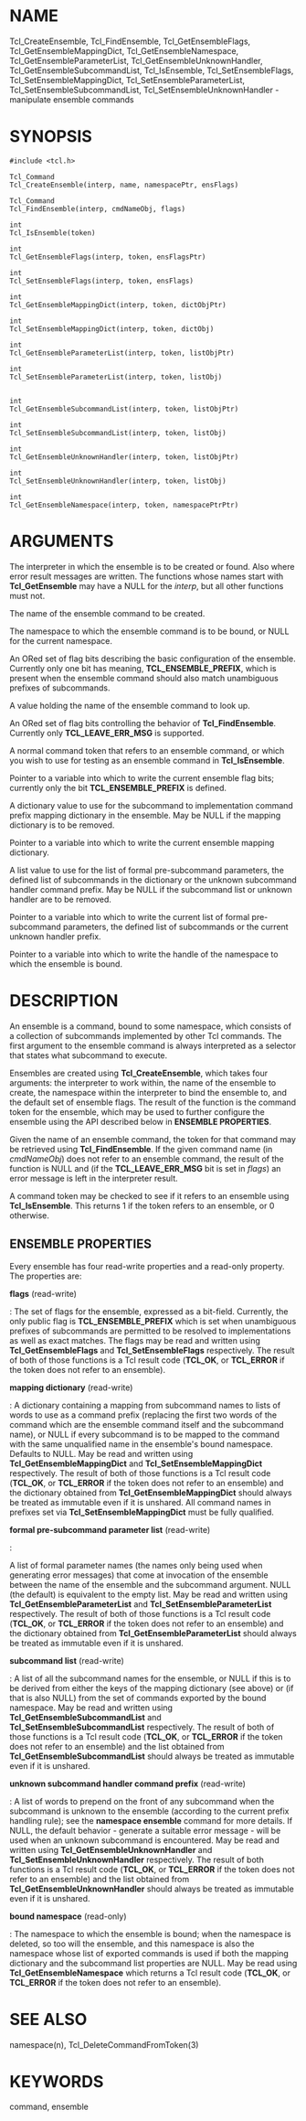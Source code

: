 # NAME

Tcl_CreateEnsemble, Tcl_FindEnsemble, Tcl_GetEnsembleFlags,
Tcl_GetEnsembleMappingDict, Tcl_GetEnsembleNamespace,
Tcl_GetEnsembleParameterList, Tcl_GetEnsembleUnknownHandler,
Tcl_GetEnsembleSubcommandList, Tcl_IsEnsemble, Tcl_SetEnsembleFlags,
Tcl_SetEnsembleMappingDict, Tcl_SetEnsembleParameterList,
Tcl_SetEnsembleSubcommandList, Tcl_SetEnsembleUnknownHandler -
manipulate ensemble commands

# SYNOPSIS

    #include <tcl.h>

    Tcl_Command
    Tcl_CreateEnsemble(interp, name, namespacePtr, ensFlags)

    Tcl_Command
    Tcl_FindEnsemble(interp, cmdNameObj, flags)

    int
    Tcl_IsEnsemble(token)

    int
    Tcl_GetEnsembleFlags(interp, token, ensFlagsPtr)

    int
    Tcl_SetEnsembleFlags(interp, token, ensFlags)

    int
    Tcl_GetEnsembleMappingDict(interp, token, dictObjPtr)

    int
    Tcl_SetEnsembleMappingDict(interp, token, dictObj)

    int
    Tcl_GetEnsembleParameterList(interp, token, listObjPtr)

    int
    Tcl_SetEnsembleParameterList(interp, token, listObj)


    int
    Tcl_GetEnsembleSubcommandList(interp, token, listObjPtr)

    int
    Tcl_SetEnsembleSubcommandList(interp, token, listObj)

    int
    Tcl_GetEnsembleUnknownHandler(interp, token, listObjPtr)

    int
    Tcl_SetEnsembleUnknownHandler(interp, token, listObj)

    int
    Tcl_GetEnsembleNamespace(interp, token, namespacePtrPtr)

# ARGUMENTS

The interpreter in which the ensemble is to be created or found. Also
where error result messages are written. The functions whose names start
with **Tcl_GetEnsemble** may have a NULL for the *interp*, but all other
functions must not.

The name of the ensemble command to be created.

The namespace to which the ensemble command is to be bound, or NULL for
the current namespace.

An ORed set of flag bits describing the basic configuration of the
ensemble. Currently only one bit has meaning, **TCL_ENSEMBLE_PREFIX**,
which is present when the ensemble command should also match unambiguous
prefixes of subcommands.

A value holding the name of the ensemble command to look up.

An ORed set of flag bits controlling the behavior of
**Tcl_FindEnsemble**. Currently only **TCL_LEAVE_ERR_MSG** is supported.

A normal command token that refers to an ensemble command, or which you
wish to use for testing as an ensemble command in **Tcl_IsEnsemble**.

Pointer to a variable into which to write the current ensemble flag
bits; currently only the bit **TCL_ENSEMBLE_PREFIX** is defined.

A dictionary value to use for the subcommand to implementation command
prefix mapping dictionary in the ensemble. May be NULL if the mapping
dictionary is to be removed.

Pointer to a variable into which to write the current ensemble mapping
dictionary.

A list value to use for the list of formal pre-subcommand parameters,
the defined list of subcommands in the dictionary or the unknown
subcommand handler command prefix. May be NULL if the subcommand list or
unknown handler are to be removed.

Pointer to a variable into which to write the current list of formal
pre-subcommand parameters, the defined list of subcommands or the
current unknown handler prefix.

Pointer to a variable into which to write the handle of the namespace to
which the ensemble is bound.

# DESCRIPTION

An ensemble is a command, bound to some namespace, which consists of a
collection of subcommands implemented by other Tcl commands. The first
argument to the ensemble command is always interpreted as a selector
that states what subcommand to execute.

Ensembles are created using **Tcl_CreateEnsemble**, which takes four
arguments: the interpreter to work within, the name of the ensemble to
create, the namespace within the interpreter to bind the ensemble to,
and the default set of ensemble flags. The result of the function is the
command token for the ensemble, which may be used to further configure
the ensemble using the API described below in **ENSEMBLE PROPERTIES**.

Given the name of an ensemble command, the token for that command may be
retrieved using **Tcl_FindEnsemble**. If the given command name (in
*cmdNameObj*) does not refer to an ensemble command, the result of the
function is NULL and (if the **TCL_LEAVE_ERR_MSG** bit is set in
*flags*) an error message is left in the interpreter result.

A command token may be checked to see if it refers to an ensemble using
**Tcl_IsEnsemble**. This returns 1 if the token refers to an ensemble,
or 0 otherwise.

## ENSEMBLE PROPERTIES

Every ensemble has four read-write properties and a read-only property.
The properties are:

**flags** (read-write)

:   The set of flags for the ensemble, expressed as a bit-field.
    Currently, the only public flag is **TCL_ENSEMBLE_PREFIX** which is
    set when unambiguous prefixes of subcommands are permitted to be
    resolved to implementations as well as exact matches. The flags may
    be read and written using **Tcl_GetEnsembleFlags** and
    **Tcl_SetEnsembleFlags** respectively. The result of both of those
    functions is a Tcl result code (**TCL_OK**, or **TCL_ERROR** if the
    token does not refer to an ensemble).

**mapping dictionary** (read-write)

:   A dictionary containing a mapping from subcommand names to lists of
    words to use as a command prefix (replacing the first two words of
    the command which are the ensemble command itself and the subcommand
    name), or NULL if every subcommand is to be mapped to the command
    with the same unqualified name in the ensemble\'s bound namespace.
    Defaults to NULL. May be read and written using
    **Tcl_GetEnsembleMappingDict** and **Tcl_SetEnsembleMappingDict**
    respectively. The result of both of those functions is a Tcl result
    code (**TCL_OK**, or **TCL_ERROR** if the token does not refer to an
    ensemble) and the dictionary obtained from
    **Tcl_GetEnsembleMappingDict** should always be treated as immutable
    even if it is unshared. All command names in prefixes set via
    **Tcl_SetEnsembleMappingDict** must be fully qualified.

**formal pre-subcommand parameter list** (read-write)

:   

A list of formal parameter names (the names only being used when
generating error messages) that come at invocation of the ensemble
between the name of the ensemble and the subcommand argument. NULL (the
default) is equivalent to the empty list. May be read and written using
**Tcl_GetEnsembleParameterList** and **Tcl_SetEnsembleParameterList**
respectively. The result of both of those functions is a Tcl result code
(**TCL_OK**, or **TCL_ERROR** if the token does not refer to an
ensemble) and the dictionary obtained from
**Tcl_GetEnsembleParameterList** should always be treated as immutable
even if it is unshared.

**subcommand list** (read-write)

:   A list of all the subcommand names for the ensemble, or NULL if this
    is to be derived from either the keys of the mapping dictionary (see
    above) or (if that is also NULL) from the set of commands exported
    by the bound namespace. May be read and written using
    **Tcl_GetEnsembleSubcommandList** and
    **Tcl_SetEnsembleSubcommandList** respectively. The result of both
    of those functions is a Tcl result code (**TCL_OK**, or
    **TCL_ERROR** if the token does not refer to an ensemble) and the
    list obtained from **Tcl_GetEnsembleSubcommandList** should always
    be treated as immutable even if it is unshared.

**unknown subcommand handler command prefix** (read-write)

:   A list of words to prepend on the front of any subcommand when the
    subcommand is unknown to the ensemble (according to the current
    prefix handling rule); see the **namespace ensemble** command for
    more details. If NULL, the default behavior - generate a suitable
    error message - will be used when an unknown subcommand is
    encountered. May be read and written using
    **Tcl_GetEnsembleUnknownHandler** and
    **Tcl_SetEnsembleUnknownHandler** respectively. The result of both
    functions is a Tcl result code (**TCL_OK**, or **TCL_ERROR** if the
    token does not refer to an ensemble) and the list obtained from
    **Tcl_GetEnsembleUnknownHandler** should always be treated as
    immutable even if it is unshared.

**bound namespace** (read-only)

:   The namespace to which the ensemble is bound; when the namespace is
    deleted, so too will the ensemble, and this namespace is also the
    namespace whose list of exported commands is used if both the
    mapping dictionary and the subcommand list properties are NULL. May
    be read using **Tcl_GetEnsembleNamespace** which returns a Tcl
    result code (**TCL_OK**, or **TCL_ERROR** if the token does not
    refer to an ensemble).

# SEE ALSO

namespace(n), Tcl_DeleteCommandFromToken(3)

# KEYWORDS

command, ensemble

